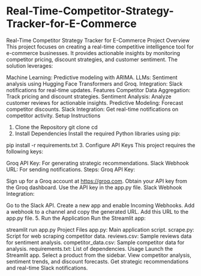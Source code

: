 # Real-Time-Competitor-Strategy-Tracker-for-E-Commerce
Real-Time Competitor Strategy Tracker for E-Commerce
Project Overview
This project focuses on creating a real-time competitive intelligence tool for e-commerce businesses. It provides actionable insights by monitoring competitor pricing, discount strategies, and customer sentiment. The solution leverages:

Machine Learning: Predictive modeling with ARIMA.
LLMs: Sentiment analysis using Hugging Face Transformers and Groq.
Integration: Slack notifications for real-time updates.
Features
Competitor Data Aggregation: Track pricing and discount strategies.
Sentiment Analysis: Analyze customer reviews for actionable insights.
Predictive Modeling: Forecast competitor discounts.
Slack Integration: Get real-time notifications on competitor activity.
Setup Instructions
1. Clone the Repository
git clone <repository-url>
cd <repository-directory>
2. Install Dependencies
Install the required Python libraries using pip:

pip install -r requirements.txt
3. Configure API Keys
This project requires the following keys:

Groq API Key: For generating strategic recommendations.
Slack Webhook URL: For sending notifications.
Steps:
Groq API Key:

Sign up for a Groq account at https://groq.com.
Obtain your API key from the Groq dashboard.
Use the API key in the app.py file.
Slack Webhook Integration:

Go to the Slack API.
Create a new app and enable Incoming Webhooks.
Add a webhook to a channel and copy the generated URL.
Add this URL to the app.py file.
5. Run the Application
Run the Streamlit app:

streamlit run app.py
Project Files
app.py: Main application script.
scrape.py: Script for web scraping competitor data.
reviews.csv: Sample reviews data for sentiment analysis.
competitor_data.csv: Sample competitor data for analysis.
requirements.txt: List of dependencies.
Usage
Launch the Streamlit app.
Select a product from the sidebar.
View competitor analysis, sentiment trends, and discount forecasts.
Get strategic recommendations and real-time Slack notifications.
